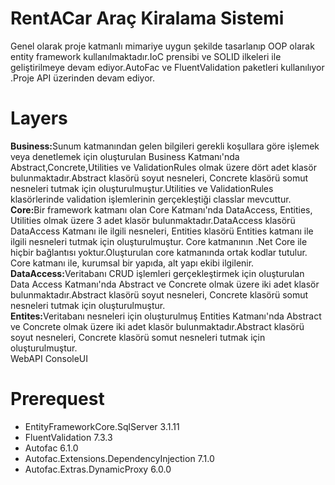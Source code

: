 # RentACar Araç Kiralama Sistemi
Genel olarak proje katmanlı mimariye uygun şekilde tasarlanıp OOP olarak entity framework kullanılmaktadır.IoC prensibi ve SOLID ilkeleri ile geliştirilmeye devam ediyor.AutoFac ve FluentValidation paketleri kullanılıyor .Proje API üzerinden devam ediyor.

# Layers
<b>Business:</b>Sunum katmanından gelen bilgileri gerekli koşullara göre işlemek veya denetlemek için oluşturulan Business Katmanı'nda Abstract,Concrete,Utilities ve ValidationRules olmak üzere dört adet klasör bulunmaktadır.Abstract klasörü soyut nesneleri, Concrete klasörü somut nesneleri tutmak için oluşturulmuştur.Utilities ve ValidationRules klasörlerinde validation işlemlerinin gerçekleştiği classlar mevcuttur.<br>
<b>Core:</b>Bir framework katmanı olan Core Katmanı'nda DataAccess, Entities, Utilities olmak üzere 3 adet klasör bulunmaktadır.DataAccess klasörü DataAccess Katmanı ile ilgili nesneleri, Entities klasörü Entities katmanı ile ilgili nesneleri tutmak için oluşturulmuştur. Core katmanının .Net Core ile hiçbir bağlantısı yoktur.Oluşturulan core katmanında ortak kodlar tutulur. Core katmanı ile, kurumsal bir yapıda, alt yapı ekibi ilgilenir.<br>
<b>DataAccess:</b>Veritabanı CRUD işlemleri gerçekleştirmek için oluşturulan Data Access Katmanı'nda Abstract ve Concrete olmak üzere iki adet klasör bulunmaktadır.Abstract klasörü soyut nesneleri, Concrete klasörü somut nesneleri tutmak için oluşturulmuştur.<br>
<b>Entites:</b>Veritabanı nesneleri için oluşturulmuş Entities Katmanı'nda Abstract ve Concrete olmak üzere iki adet klasör bulunmaktadır.Abstract klasörü soyut nesneleri, Concrete klasörü somut nesneleri tutmak için oluşturulmuştur.<br>
WebAPI
ConsoleUI

 # Prerequest
 <ul>
 <li>EntityFrameworkCore.SqlServer 3.1.11</li>
 <li>FluentValidation 7.3.3</li>
 <li>Autofac 6.1.0</li>
 <li>Autofac.Extensions.DependencyInjection 7.1.0</li>
 <li>Autofac.Extras.DynamicProxy 6.0.0</li>
  </ul>
